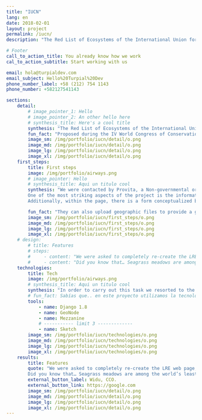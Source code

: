 ```yaml
---
title: "IUCN"
lang: en
date: 2018-02-01
layout: project
permalink: /iucn/
description: "The Red List of Ecosystems of the International Union for Conservation of Nature (IUCN), is the most extensive initiative documenting the state of conservation of ecosystems worldwide."

# Footer
call_to_action_title: You already know how we work
cal_to_action_subtitle: Start working with us

email: hola@turpialdev.com
email_subject: Hello%20Turpial%20Dev
phone_number_label: +58 (212) 754 1143
phone_number: +582127541143

sections:
    detail:
        # image_pointer_1: Hello
        # image_pointer_2: An other hello here
        # synthesis_title: Here's a cool title
        synthesis: "The Red List of Ecosystems of the International Union for Conservation of Nature (IUCN), is the most extensive initiative documenting the state of conservation of ecosystems worldwide."
        fun_fact: "Proposed during the IV World Congress of Conservation in 2008 and recognized by IUCN in 2014, the LRE is responsible for collecting data, statistics and risk assessment of all the ecosystems of the planet, with the goal of evaluating them all before the year 2025."
        image_sm: /img/portfolio/iucn/detail/o.png
        image_md: /img/portfolio/iucn/detail/o.png
        image_lg: /img/portfolio/iucn/detail/o.png
        image_xl: /img/portfolio/iucn/detail/o.png
    first_steps:
        title: First steps
        image: /img/portfolio/airways.png
        # image_pointer: Hello
        # synthesis_title: Aqui un titulo cool
        synthesis: "We were contacted by Provita, a Non-governmental organization whose mission is the conservation of endangered species and environments, combining several fields of knowledge in the search for integral solutions. <br>
        One of the most striking aspects of the project is the information tables, aimed to provide the public with summary information regarding the studies and publications carried out worldwide regarding the analysis and preservation of ecosystems. <br>
        Additionally, within the page, there is a form conceptualized by the client, and it can be used by those who evaluate an ecosystem to document the state in which it is located, following the parameters designed by the LRE ecosystem."

        fun_fact: "They can also upload geographic files to provide a georeferenced visual abstraction of the ecosystem within the system."
        image_sm: /img/portfolio/iucn/first_steps/o.png
        image_md: /img/portfolio/iucn/first_steps/o.png
        image_lg: /img/portfolio/iucn/first_steps/o.png
        image_xl: /img/portfolio/iucn/first_steps/o.png
    # design:
        # title: Features
        # steps:
        #     - content: "We were asked to completely re-create the LRE web page, which was developed in Wordpress and to include new functionalities that would allow it to offer a better management of the geographic information associated with the ecosystems evaluated."
        #     - content: "Did you know that… Seagrass meadows are among the world’s least known ecosystems. Yet these underwater gardens are crucial to our survival — they are among the most important blue carbon reservoirs on the planet."
    technologies:
        title: Tech
        image: /img/portfolio/airways.png
        # synthesis_title: Aqui un titulo cool
        synthesis: "In order to carry out this task we resorted to the use of OpenSource solutions that facilitate compliance with the requirements, as the core of our development was going to be in Django we integrated Mezzanine CMS to the web app and GeoNode to magane ge-referenced data."
        # fun_fact: Sabías que.. en este proyecto utilizamos la tecnología ‘Lorem ipsum” para tal cosa texto aqui lorem ipsum para tal cosa texto aqui lorem ipsum.
        tools:
            - name: Django 1.8
            - name: GeoNode
            - name: Mezzanine
            # ----------- limit 3 -------------
            - name: Sketch
        image_sm: /img/portfolio/iucn/technologies/o.png
        image_md: /img/portfolio/iucn/technologies/o.png
        image_lg: /img/portfolio/iucn/technologies/o.png
        image_xl: /img/portfolio/iucn/technologies/o.png
    results:
        title: Features
        quote: "We were asked to completely re-create the LRE web page, which was developed in Wordpress and to include new functionalities that would allow it to offer a better management of the geographic information associated with the ecosystems evaluated. <br>
        Did you know that… Seagrass meadows are among the world’s least known ecosystems. Yet these underwater gardens are crucial to our survival — they are among the most important blue carbon reservoirs on the planet."
        external_button_label: Widu, CCO.
        external_button_link: https://google.com
        image_sm: /img/portfolio/iucn/detail/o.png
        image_md: /img/portfolio/iucn/detail/o.png
        image_lg: /img/portfolio/iucn/detail/o.png
        image_xl: /img/portfolio/iucn/detail/o.png
---
```

